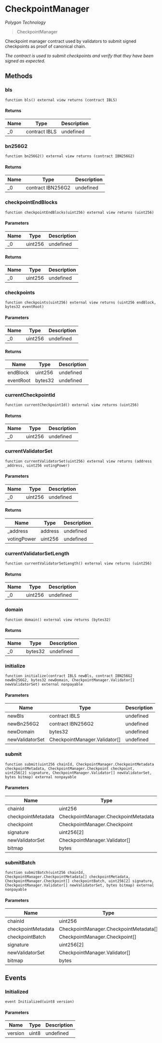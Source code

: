 # CheckpointManager

_Polygon Technology_

> CheckpointManager

Checkpoint manager contract used by validators to submit signed checkpoints as proof of canonical chain.

_The contract is used to submit checkpoints and verify that they have been signed as expected._

## Methods

### bls

```solidity
function bls() external view returns (contract IBLS)
```

#### Returns

| Name | Type          | Description |
| ---- | ------------- | ----------- |
| \_0  | contract IBLS | undefined   |

### bn256G2

```solidity
function bn256G2() external view returns (contract IBN256G2)
```

#### Returns

| Name | Type              | Description |
| ---- | ----------------- | ----------- |
| \_0  | contract IBN256G2 | undefined   |

### checkpointEndBlocks

```solidity
function checkpointEndBlocks(uint256) external view returns (uint256)
```

#### Parameters

| Name | Type    | Description |
| ---- | ------- | ----------- |
| \_0  | uint256 | undefined   |

#### Returns

| Name | Type    | Description |
| ---- | ------- | ----------- |
| \_0  | uint256 | undefined   |

### checkpoints

```solidity
function checkpoints(uint256) external view returns (uint256 endBlock, bytes32 eventRoot)
```

#### Parameters

| Name | Type    | Description |
| ---- | ------- | ----------- |
| \_0  | uint256 | undefined   |

#### Returns

| Name      | Type    | Description |
| --------- | ------- | ----------- |
| endBlock  | uint256 | undefined   |
| eventRoot | bytes32 | undefined   |

### currentCheckpointId

```solidity
function currentCheckpointId() external view returns (uint256)
```

#### Returns

| Name | Type    | Description |
| ---- | ------- | ----------- |
| \_0  | uint256 | undefined   |

### currentValidatorSet

```solidity
function currentValidatorSet(uint256) external view returns (address _address, uint256 votingPower)
```

#### Parameters

| Name | Type    | Description |
| ---- | ------- | ----------- |
| \_0  | uint256 | undefined   |

#### Returns

| Name        | Type    | Description |
| ----------- | ------- | ----------- |
| \_address   | address | undefined   |
| votingPower | uint256 | undefined   |

### currentValidatorSetLength

```solidity
function currentValidatorSetLength() external view returns (uint256)
```

#### Returns

| Name | Type    | Description |
| ---- | ------- | ----------- |
| \_0  | uint256 | undefined   |

### domain

```solidity
function domain() external view returns (bytes32)
```

#### Returns

| Name | Type    | Description |
| ---- | ------- | ----------- |
| \_0  | bytes32 | undefined   |

### initialize

```solidity
function initialize(contract IBLS newBls, contract IBN256G2 newBn256G2, bytes32 newDomain, CheckpointManager.Validator[] newValidatorSet) external nonpayable
```

#### Parameters

| Name            | Type                          | Description |
| --------------- | ----------------------------- | ----------- |
| newBls          | contract IBLS                 | undefined   |
| newBn256G2      | contract IBN256G2             | undefined   |
| newDomain       | bytes32                       | undefined   |
| newValidatorSet | CheckpointManager.Validator[] | undefined   |

### submit

```solidity
function submit(uint256 chainId, CheckpointManager.CheckpointMetadata checkpointMetadata, CheckpointManager.Checkpoint checkpoint, uint256[2] signature, CheckpointManager.Validator[] newValidatorSet, bytes bitmap) external nonpayable
```

#### Parameters

| Name               | Type                                 | Description |
| ------------------ | ------------------------------------ | ----------- |
| chainId            | uint256                              | undefined   |
| checkpointMetadata | CheckpointManager.CheckpointMetadata | undefined   |
| checkpoint         | CheckpointManager.Checkpoint         | undefined   |
| signature          | uint256[2]                           | undefined   |
| newValidatorSet    | CheckpointManager.Validator[]        | undefined   |
| bitmap             | bytes                                | undefined   |

### submitBatch

```solidity
function submitBatch(uint256 chainId, CheckpointManager.CheckpointMetadata[] checkpointMetadata, CheckpointManager.Checkpoint[] checkpointBatch, uint256[2] signature, CheckpointManager.Validator[] newValidatorSet, bytes bitmap) external nonpayable
```

#### Parameters

| Name               | Type                                   | Description |
| ------------------ | -------------------------------------- | ----------- |
| chainId            | uint256                                | undefined   |
| checkpointMetadata | CheckpointManager.CheckpointMetadata[] | undefined   |
| checkpointBatch    | CheckpointManager.Checkpoint[]         | undefined   |
| signature          | uint256[2]                             | undefined   |
| newValidatorSet    | CheckpointManager.Validator[]          | undefined   |
| bitmap             | bytes                                  | undefined   |

## Events

### Initialized

```solidity
event Initialized(uint8 version)
```

#### Parameters

| Name    | Type  | Description |
| ------- | ----- | ----------- |
| version | uint8 | undefined   |
